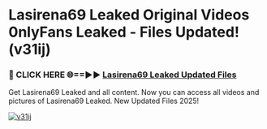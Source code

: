 # Lasirena69 Leaked Original Videos 0nlyFans Leaked - Files Updated! (v31ij)

<h3>🔴 CLICK HERE 🌐==►► <a href="https://tinyurl.com/4seja8ks" rel="nofollow">Lasirena69 Leaked Updated Files</a></h3>

Get Lasirena69 Leaked and all content. Now you can access all videos and pictures of Lasirena69 Leaked. New Updated Files 2025!

[![v31ij](https://i.imgur.com/EWjZXRe.gif)](https://tinyurl.com/4seja8ks)
